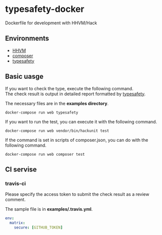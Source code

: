 # typesafety-docker

Dockerfile for development with HHVM/Hack

## Environments

* [HHVM](http://hhvm.com/)
* [composer](https://getcomposer.org/)
* [typesafety](https://github.com/hhpack/typesafety-cli)

## Basic uasge

If you want to check the type, execute the following command.  
The check result is output in detailed report formatted by [typesafety](https://github.com/hhpack/typesafety-cli).

The necessary files are in the **examples directory**.

```shell
docker-compose run web typesafety
```

If you want to run the test, you can execute it with the following command.

```shell
docker-compose run web vendor/bin/hackunit test
```

If the command is set in scripts of composer.json, you can do with the following command.

```shell
docker-compose run web composer test
```

## CI servise

### travis-ci

Please specify the access token to submit the check result as a review comment.

The sample file is in **examples/.travis.yml**.

```yaml
env:
  matrix:
    secure: [GITHUB_TOKEN]
```
